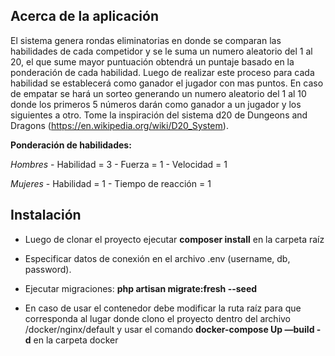 
## Acerca de la aplicación  

El sistema genera rondas eliminatorias en donde se comparan las habilidades de cada competidor y se le suma un numero aleatorio del 1 al 20, el que sume mayor puntuación obtendrá un puntaje basado en la ponderación de cada habilidad. Luego de realizar este proceso para cada habilidad se establecerá como ganador el jugador con mas puntos. En caso de empatar se hará un sorteo generando un numero aleatorio del 1 al 10 donde los primeros 5 números  darán como ganador a un jugador y los siguientes a otro. Tome la inspiración del sistema d20 de Dungeons and Dragons  (https://en.wikipedia.org/wiki/D20_System).

**Ponderación de habilidades:**

*Hombres* 
	- Habilidad = 3
	- Fuerza      = 1
	- Velocidad = 1
	
*Mujeres* 
	- Habilidad = 1
	- Tiempo de reacción = 1
	
 

## Instalación 

- Luego de clonar el proyecto ejecutar **composer install** en la carpeta raíz 

- Especificar datos de conexión en el archivo .env (username, db, password). 
- Ejecutar migraciones:   **php artisan migrate:fresh --seed**
- En caso de usar el contenedor debe modificar la ruta raíz para que corresponda al lugar donde clono el proyecto dentro del archivo /docker/nginx/default y usar el comando **docker-compose Up —build -d** en la carpeta docker


  